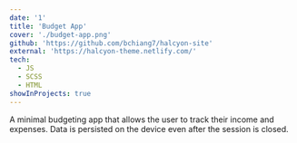```yaml
---
date: '1'
title: 'Budget App'
cover: './budget-app.png'
github: 'https://github.com/bchiang7/halcyon-site'
external: 'https://halcyon-theme.netlify.com/'
tech:
  - JS
  - SCSS
  - HTML
showInProjects: true
---
```


A minimal budgeting app that allows the user to track their income and expenses. Data is persisted on the device even after the session is closed.
